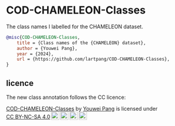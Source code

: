 # COD-CHAMELEON-Classes

The class names I labelled for the CHAMELEON dataset.

```bibtex
@misc{COD-CHAMELEON-Classes,
    title = {Class names of the {CHAMELEON} dataset},
    author = {Youwei Pang},
    year = {2024},
    url = {https://github.com/lartpang/COD-CHAMELEON-Classes},
}
```

## licence

The new class annotation follows the CC licence:
<p xmlns:cc="http://creativecommons.org/ns#" xmlns:dct="http://purl.org/dc/terms/"><a property="dct:title" rel="cc:attributionURL" href="https://github.com/lartpang/COD-CHAMELEON-Classes">COD-CHAMELEON-Classes</a> by <a rel="cc:attributionURL dct:creator" property="cc:attributionName" href="https://github.com/lartpang">Youwei Pang</a> is licensed under <a href="https://creativecommons.org/licenses/by-nc-sa/4.0/?ref=chooser-v1" target="_blank" rel="license noopener noreferrer" style="display:inline-block;">CC BY-NC-SA 4.0<img style="height:22px!important;margin-left:3px;vertical-align:text-bottom;" src="https://mirrors.creativecommons.org/presskit/icons/cc.svg?ref=chooser-v1" alt=""><img style="height:22px!important;margin-left:3px;vertical-align:text-bottom;" src="https://mirrors.creativecommons.org/presskit/icons/by.svg?ref=chooser-v1" alt=""><img style="height:22px!important;margin-left:3px;vertical-align:text-bottom;" src="https://mirrors.creativecommons.org/presskit/icons/nc.svg?ref=chooser-v1" alt=""><img style="height:22px!important;margin-left:3px;vertical-align:text-bottom;" src="https://mirrors.creativecommons.org/presskit/icons/sa.svg?ref=chooser-v1" alt=""></a></p>
